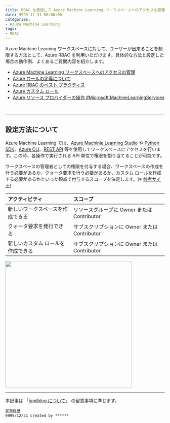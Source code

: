 ```yaml
---
title: RBAC を使用して Azure Machine Learning ワークスペースへのアクセスを管理する方法について
date: 9999-12-31 00:00:00
categories:
- Azure Machine Learning 
tags:
- RBAC
---
```

Azure Machine Learning ワークスペースに対して、ユーザーが出来ることを制限する方法として、Azure RBAC を利用いただけます。具体的な方法と設定した場合の動作例、よくあるご質問内容を紹介します。  

- [Azure Machine Learning ワークスペースへのアクセスの管理](https://docs.microsoft.com/ja-jp/azure/machine-learning/how-to-assign-roles)
- [Azure ロールの定義について](https://docs.microsoft.com/ja-jp/azure/role-based-access-control/role-definitions)
- [Azure RBAC のベスト プラクティス](https://docs.microsoft.com/ja-jp/azure/role-based-access-control/best-practices)
- [Azure カスタム ロール](https://docs.microsoft.com/ja-jp/azure/role-based-access-control/custom-roles)
- [Azure リソース プロバイダーの操作 #Microsoft.MachineLearningServices](https://docs.microsoft.com/ja-jp/azure/role-based-access-control/resource-provider-operations#microsoftmachinelearningservices)

<!-- more -->
<br>

***
## 設定方法について
Azure Machine Learning では、[Azure Machinie Learning Studio](https://ml.azure.com/) や [Python SDK](https://docs.microsoft.com/ja-jp/python/api/overview/azure/ml/?view=azure-ml-py)、[Azure CLI](https://docs.microsoft.com/ja-jp/rest/api/azureml/workspacesandcomputes/machinelearningcompute)、[REST API](https://docs.microsoft.com/ja-jp/rest/api/azureml/) 等を使用してワークスペースにアクセスを行います。この時、各操作で実行される API 単位で権限を割り当てることが可能です。  

ワークスペースの管理者としての権限を付与する場合、ワークスペースの作成を行う必要があるか、クォータ要求を行う必要があるか、カスタム ロールを作成する必要があるかといった観点で付与するスコープを決定します。(※ [参考サイト](https://docs.microsoft.com/ja-jp/azure/machine-learning/how-to-assign-roles#common-scenarios))

|アクティビティ|スコープ|
|:--|:--|
|新しいワークスペースを作成できる|リソースグループに Owner または Contributor|
|クォータ要求を発行できる|サブスクリプションに Owner または Contributor|
|新しいカスタム ロールを作成できる|サブスクリプションに Owner または Contributor|


<img src="https://jpmlblog.github.io/images/template.png" width=400px>  

***
本記事は 「[jpmlblog について](https://jpmlblog.github.io/blog/2020/01/01/about-jpmlblog/)」 の留意事項に準じます。  

`変更履歴`  
`9999/12/31 created by ******`
